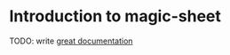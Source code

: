 # Introduction to magic-sheet

TODO: write [great documentation](http://jacobian.org/writing/what-to-write/)

